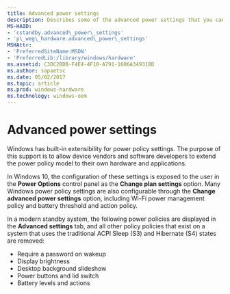 ```yaml
---
title: Advanced power settings
description: Describes some of the advanced power settings that you can configure in Windows.
MS-HAID:
- 'cstandby.advanced\_power\_settings'
- 'p\_weg\_hardware.advanced\_power\_settings'
MSHAttr:
- 'PreferredSiteName:MSDN'
- 'PreferredLib:/library/windows/hardware'
ms.assetid: C3DC2BDB-F4E4-4F10-A791-1606A349318D
ms.author: sapaetsc
ms.date: 05/02/2017
ms.topic: article
ms.prod: windows-hardware
ms.technology: windows-oem
---
```


# Advanced power settings


Windows has built-in extensibility for power policy settings. The purpose of this support is to allow device vendors and software developers to extend the power policy model to their own hardware and applications.

In Windows 10, the configuration of these settings is exposed to the user in the **Power Options** control panel as the **Change plan settings** option. Many Windows power policy settings are also configurable through the **Change advanced power settings** option, including Wi-Fi power management policy and battery threshold and action policy.

In a modern standby system, the following power policies are displayed in the **Advanced settings** tab, and all other policy policies that exist on a system that uses the traditional ACPI Sleep (S3) and Hibernate (S4) states are removed:

-   Require a password on wakeup
-   Display brightness
-   Desktop background slideshow
-   Power buttons and lid switch
-   Battery levels and actions

 

 






